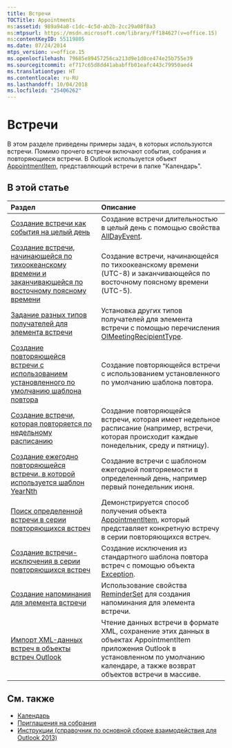 ```yaml
---
title: Встречи
TOCTitle: Appointments
ms:assetid: 989a94a8-c1dc-4c5d-ab2b-2cc29a08f8a3
ms:mtpsurl: https://msdn.microsoft.com/library/Ff184627(v=office.15)
ms:contentKeyID: 55119805
ms.date: 07/24/2014
mtps_version: v=office.15
ms.openlocfilehash: 79685e89457256ca213d9e1d0ce474e25b755e39
ms.sourcegitcommit: ef717c65d8dd41ababffb01eafc443c79950aed4
ms.translationtype: HT
ms.contentlocale: ru-RU
ms.lasthandoff: 10/04/2018
ms.locfileid: "25406262"
---
```

# <a name="appointments"></a>Встречи

В этом разделе приведены примеры задач, в которых используются встречи. Помимо прочего встречи включают события, собрания и повторяющиеся встречи. В Outlook используется объект [AppointmentItem](https://msdn.microsoft.com/library/bb645611\(v=office.15\)), представляющий встречи в папке "Календарь".

## <a name="in-this-section"></a>В этой статье

|Раздел|Описание|
|:----|:----------|
|[Создание встречи как события на целый день](how-to-create-an-appointment-that-is-an-all-day-event.md)  |Создание встречи длительностью в целый день с помощью свойства [AllDayEvent](https://msdn.microsoft.com/library/bb610279\(v=office.15\)).|
|[Создание встречи, начинающейся по тихоокеанскому времени и заканчивающейся по восточному поясному времени](how-to-create-an-appointment-that-starts-in-the-pacific-time-zone-and-ends-in-the-eastern-time-zone.md)  |Создание встречи, начинающейся по тихоокеанскому времени (UTC-8) и заканчивающейся по восточному поясному времени (UTC-5).|
|[Задание разных типов получателей для элемента встречи](how-to-specify-different-recipient-types-for-an-appointment-item.md)  |Установка других типов получателей для элемента встречи с помощью перечисления [OlMeetingRecipientType](https://msdn.microsoft.com/library/bb623431\(v=office.15\)).|
|[Создание повторяющейся встречи с использованием установленного по умолчанию шаблона повтора](how-to-create-a-recurring-appointment-by-using-the-default-recurrence-pattern.md)  |Создание повторяющейся встречи с использованием установленного по умолчанию шаблона повтора.|
|[Создание встречи, которая повторяется по недельному расписанию](how-to-create-a-recurring-appointment-that-has-a-weekly-pattern.md)  |Создание повторяющейся встречи, которая имеет недельное расписание (например, встречи, которая происходит каждые понедельник, среду и пятницу).|
|[Создание ежегодно повторяющейся встречи, в которой используется шаблон YearNth](how-to-create-an-annual-recurring-appointment-that-uses-a-yearnth-pattern.md)  |Создание встречи с шаблоном ежегодной повторяемости в определенный день, например первый понедельник июня.|
|[Поиск определенной встречи в серии повторяющихся встреч](how-to-find-a-specific-appointment-in-a-recurring-appointment-series.md)  |Демонстрируется способ получения объекта [AppointmentItem](https://msdn.microsoft.com/library/bb645611\(v=office.15\)), который представляет конкретную встречу в серии повторяющихся встреч.|
|[Создание встречи-исключения в серии повторяющихся встреч](how-to-create-an-exception-appointment-in-a-recurring-appointment-series.md)  |Создание исключения из стандартного шаблона повтора встреч с помощью объекта [Exception](https://msdn.microsoft.com/library/bb610440\(v=office.15\)).|
|[Создание напоминания для элемента встречи](how-to-create-a-reminder-for-an-appointment-item.md)  |Использование свойства [ReminderSet](https://msdn.microsoft.com/library/bb624262\(v=office.15\)) для создания напоминания для элемента встречи.|
|[Импорт XML-данных встреч в объекты встреч Outlook](how-to-import-appointment-xml-data-into-outlook-appointment-objects.md)  |Чтение данных встречи в формате XML, сохранение этих данных в объектах AppointmentItem приложения Outlook в установленном по умолчанию календаре, а также возврат объектов встречи в массиве.|

## <a name="see-also"></a>См. также

- [Календарь](calendar.md)
- [Приглашения на собрания](meeting-requests.md)
- [Инструкции (справочник по основной сборке взаимодействия для Outlook 2013)](how-do-i-outlook-2013-pia-reference.md)

